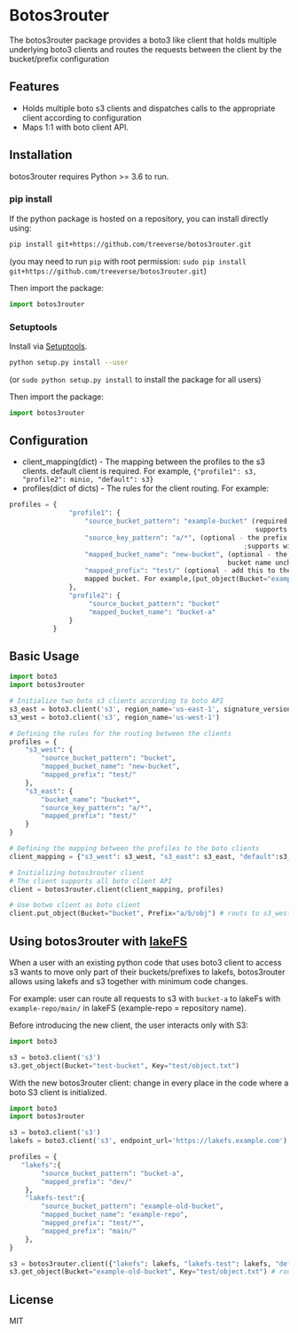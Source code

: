 # Botos3router

The botos3router package provides a boto3 like client that holds multiple underlying boto3 clients and routes the requests between the client by the bucket/prefix configuration

## Features

- Holds multiple boto s3 clients and dispatches calls to the appropriate client according to configuration
- Maps 1:1 with boto client API.

## Installation

botos3router requires Python >= 3.6 to run.

### pip install

If the python package is hosted on a repository, you can install directly using:

```sh
pip install git+https://github.com/treeverse/botos3router.git
```
(you may need to run `pip` with root permission: `sudo pip install git+https://github.com/treeverse/botos3router.git`)

Then import the package:
```python
import botos3router
```

### Setuptools

Install via [Setuptools](http://pypi.python.org/pypi/setuptools).

```sh
python setup.py install --user
```
(or `sudo python setup.py install` to install the package for all users)

Then import the package:
```python
import botos3router
```

## Configuration
* client_mapping(dict) - The mapping between the profiles to the s3 clients. default client is required. For example, ```{"profile1": s3, "profile2": minio, "default": s3}```
* profiles(dict of dicts) -  The rules for the client routing. For example:
```python 
profiles = {
               "profile1": {
                   "source_bucket_pattern": "example-bucket" (required - the bucket name to route from;
                                                              supports wildcard matching (example-bucket*))
                   "source_key_pattern": "a/*", (optional - the prefix to route from; route all bucket if not specified
                                                           ;supports wildcard matching (prefix/a/*))
                   "mapped_bucket_name": "new-bucket", (optional - the new bucket name to use;
                                                       bucket name unchanged if not specified)
                   "mapped_prefix": "test/" (optional - add this to the given key/prefix when routing the request to the
                   mapped bucket. For example,(put_object(Bucket="example-bucket", "Key"="a/obj.py") --> new-bucket/test/a/obj.py))
               },
               "profile2": {
                    "source_bucket_pattern": "bucket"
                    "mapped_bucket_name": "bucket-a"
               }
           }
```

## Basic Usage

```python
import boto3
import botos3router

# Initialize two boto s3 clients according to boto API
s3_east = boto3.client('s3', region_name='us-east-1', signature_version='v4',)
s3_west = boto3.client('s3', region_name='us-west-1')

# Defining the rules for the routing between the clients
profiles = {
    "s3_west": {
        "source_bucket_pattern": "bucket",
        "mapped_bucket_name": "new-bucket",
        "mapped_prefix": "test/"
    },
    "s3_east": {
        "bucket_name": "bucket*",
        "source_key_pattern": "a/*",
        "mapped_prefix": "test/"
    }
}

# Defining the mapping between the profiles to the boto clients
client_mapping = {"s3_west": s3_west, "s3_east": s3_east, "default":s3_east }

# Initializing botos3router client
# The client supports all boto client API
client = botos3router.client(client_mapping, profiles)

# Use botwo client as boto client
client.put_object(Bucket="bucket", Prefix="a/b/obj") # routs to s3_west, the object will be "new-bucket/test/a/b/obj
```
## Using botos3router with [lakeFS]
When a user with an existing python code that uses boto3 client to access s3 wants to move only part of their buckets/prefixes to lakefs, botos3router allows using lakefs and s3 together with minimum code changes.

For example: user can route all requests to s3 with ```bucket-a``` to lakeFs with ```example-repo/main/``` in lakeFS (example-repo = repository name).

Before introducing the new client, the user interacts only with S3:
```python
import boto3

s3 = boto3.client('s3')
s3.get_object(Bucket="test-bucket", Key="test/object.txt")
```
With the new botos3router client: change in every place in the code where a boto S3 client is initialized.
```python
import boto3
import botos3router

s3 = boto3.client('s3')
lakefs = boto3.client('s3', endpoint_url='https://lakefs.example.com')

profiles = {
   "lakefs":{
        "source_bucket_pattern": "bucket-a",
        "mapped_prefix": "dev/"
    },
    "lakefs-test":{
        "source_bucket_pattern": "example-old-bucket",
        "mapped_bucket_name": "example-repo",
        "mapped_prefix": "test/*",
        "mapped_prefix": "main/"
    },
}

s3 = botos3router.client({"lakefs": lakefs, "lakefs-test": lakefs, "default": s3}, profiles)
s3.get_object(Bucket="example-old-bucket", Key="test/object.txt") # routes to example-repo in lakeFS
```

## License

MIT


[lakeFS]: <https://github.com/treeverse/lakeFS>

